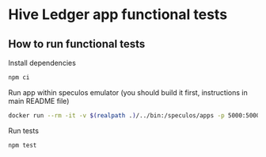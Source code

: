 # Hive Ledger app functional tests

## How to run functional tests

Install dependencies

```bash
npm ci
```

Run app within speculos emulator (you should build it first, instructions in main README file)

```bash
docker run --rm -it -v $(realpath .)/../bin:/speculos/apps -p 5000:5000 -p 40000:40000 speculos --display headless --apdu-port 40000 -s "salon stock memory business develop elegant chronic kite aspect nothing tone essay huge knock flip bar noise main cloth coin flavor only melody gain" apps/app.elf
```

Run tests

```
npm test
```

